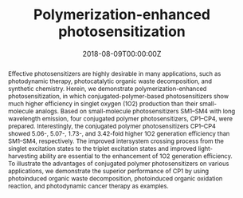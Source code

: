 ---
title: 'Polymerization-enhanced photosensitization'

# Authors
# If you created a profile for a user (e.g. the default `admin` user), write the username (folder name) here
# and it will be replaced with their full name and linked to their profile.
authors:
  - Wenbo Wu#
  - Duo Mao#
  - Shidang Xu
  - Kenry
  - Fang Hu
  - Xueqi Li
  - Deling Kong
  - Bin Liu*

# # Author notes (optional)
# author_notes:
#   - 'Equal contribution'
#   - 'Equal contribution'
#   - ''
#   - ''
#   - ''
#   - ''
#   - ''
#   - 'Corresponding author'

date: '2018-08-09T00:00:00Z'
doi: '10.1016/j.chempr.2018.06.003'

# Schedule page publish date (NOT publication's date).
publishDate: '2018-08-09T00:00:00Z'

# Publication type.
# Accepts a single type but formatted as a YAML list (for Hugo requirements).
# Enter a publication type from the CSL standard.
publication_types: ['article-journal']

# Publication name and optional abbreviated publication name.
publication: In *Chem*
publication_short: In *Chem.*

abstract: Effective photosensitizers are highly desirable in many applications, such as photodynamic therapy, photocatalytic organic waste decomposition, and synthetic chemistry. Herein, we demonstrate polymerization-enhanced photosensitization, in which conjugated-polymer-based photosensitizers show much higher efficiency in singlet oxygen (1O2) production than their small-molecule analogs. Based on small-molecule photosensitizers SM1–SM4 with long wavelength emission, four conjugated polymer photosensitizers, CP1–CP4, were prepared. Interestingly, the conjugated polymer photosensitizers CP1–CP4 showed 5.06-, 5.07-, 1.73-, and 3.42-fold higher 1O2 generation efficiency than SM1–SM4, respectively. The improved intersystem crossing process from the singlet excitation states to the triplet excitation states and improved light-harvesting ability are essential to the enhancement of 1O2 generation efficiency. To illustrate the advantages of conjugated polymer photosensitizers on various applications, we demonstrate the superior performance of CP1 by using photoinduced organic waste decomposition, photoinduced organic oxidation reaction, and photodynamic cancer therapy as examples.

# Summary. An optional shortened abstract.
summary: Effective photosensitizers are highly desirable in many applications, such as photodynamic therapy, photocatalytic organic waste decomposition, and synthetic chemistry. Herein, we demonstrate polymerization-enhanced photosensitization, in which conjugated-polymer-based photosensitizers show much higher efficiency in singlet oxygen (1O2) production than their small-molecule analogs. Based on small-molecule photosensitizers SM1–SM4 with long wavelength emission, four conjugated polymer photosensitizers, CP1–CP4, were prepared. Interestingly, the conjugated polymer photosensitizers CP1–CP4 showed 5.06-, 5.07-, 1.73-, and 3.42-fold higher 1O2 generation efficiency than SM1–SM4, respectively. The improved intersystem crossing process from the singlet excitation states to the triplet excitation states and improved light-harvesting ability are essential to the enhancement of 1O2 generation efficiency. To illustrate the advantages of conjugated polymer photosensitizers on various applications, we demonstrate the superior performance of CP1 by using photoinduced organic waste decomposition, photoinduced organic oxidation reaction, and photodynamic cancer therapy as examples.
tags: []

# Display this page in the Featured widget?
featured: true

# Custom links (uncomment lines below)
# links:
# - name: Custom Link
#   url: http://example.org

url_pdf: 'https://www.cell.com/action/showPdf?pii=S2451-9294%2818%2930261-4'
url_code: ''
url_dataset: ''
url_poster: ''
url_project: ''
url_slides: ''
url_source: ''
url_video: ''

# Featured image
# To use, add an image named `featured.jpg/png` to your page's folder.
# image:
#   caption: 'Image credit: [**Unsplash**](https://unsplash.com/photos/pLCdAaMFLTE)'
#   focal_point: ''
#   preview_only: false
---